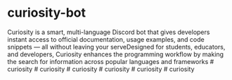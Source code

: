 # curiosity-bot
Curiosity is a smart, multi-language Discord bot that gives developers instant access to official documentation, usage examples, and code snippets — all without leaving your serveDesigned for students, educators, and developers, Curiosity enhances the programming workflow by making the search for information across popular languages and frameworks
#   c u r i o s i t y  
 #   c u r i o s i t y  
 #   c u r i o s i t y  
 #   c u r i o s i t y  
 #   c u r i o s i t y  
 #   c u r i o s i t y  
 